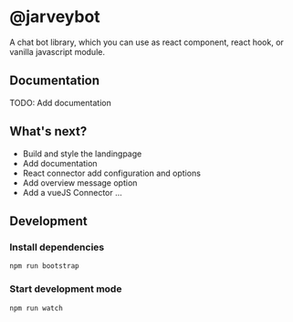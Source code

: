 # @jarveybot
A chat bot library, which you can use as react component, react hook, or vanilla javascript module.

## Documentation
TODO: Add documentation

## What's next?
* Build and style the landingpage
* Add documentation
* React connector add configuration and options
* Add overview message option
* Add a vueJS Connector
...

## Development
### Install dependencies
```
npm run bootstrap
```

### Start development mode
```
npm run watch
```